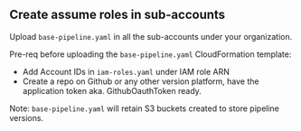 ## Create assume roles in sub-accounts

Upload `base-pipeline.yaml` in all the sub-accounts under your organization.

Pre-req before uploading the `base-pipeline.yaml` CloudFormation template:

- Add Account IDs in `iam-roles.yaml` under IAM role ARN
- Create a repo on Github or any other version platform, have the application token aka. GithubOauthToken ready.

Note: `base-pipeline.yaml` will retain S3 buckets created to store pipeline versions.